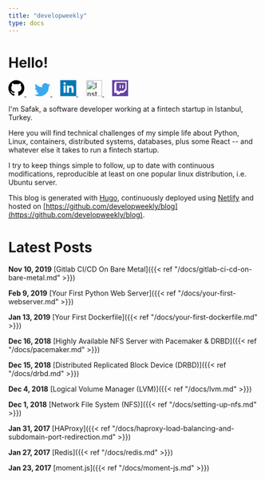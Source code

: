```yaml
---
title: "developweekly"
type: docs
---
```


# Hello!

<a href="https://github.com/developweekly" style="margin-right: 16px">
	  <svg height="32" class="octicon octicon-mark-github" viewBox="0 0 16 16" version="1.1" width="32" aria-hidden="true"><path fill-rule="evenodd" d="M8 0C3.58 0 0 3.58 0 8c0 3.54 2.29 6.53 5.47 7.59.4.07.55-.17.55-.38 0-.19-.01-.82-.01-1.49-2.01.37-2.53-.49-2.69-.94-.09-.23-.48-.94-.82-1.13-.28-.15-.68-.52-.01-.53.63-.01 1.08.58 1.23.82.72 1.21 1.87.87 2.33.66.07-.52.28-.87.51-1.07-1.78-.2-3.64-.89-3.64-3.95 0-.87.31-1.59.82-2.15-.08-.2-.36-1.02.08-2.12 0 0 .67-.21 2.2.82.64-.18 1.32-.27 2-.27.68 0 1.36.09 2 .27 1.53-1.04 2.2-.82 2.2-.82.44 1.1.16 1.92.08 2.12.51.56.82 1.27.82 2.15 0 3.07-1.87 3.75-3.65 3.95.29.25.54.73.54 1.48 0 1.07-.01 1.93-.01 2.2 0 .21.15.46.55.38A8.013 8.013 0 0 0 16 8c0-4.42-3.58-8-8-8z"></path></svg>
  </a>
  <a href="https://twitter.com/developweekly" style="margin-right: 16px">
	<svg viewBox="328 355 335 276" xmlns="http://www.w3.org/2000/svg" width="32">
	<path d="
		M 630, 425
		A 195, 195 0 0 1 331, 600
		A 142, 142 0 0 0 428, 570
		A  70,  70 0 0 1 370, 523
		A  70,  70 0 0 0 401, 521
		A  70,  70 0 0 1 344, 455
		A  70,  70 0 0 0 372, 460
		A  70,  70 0 0 1 354, 370
		A 195, 195 0 0 0 495, 442
		A  67,  67 0 0 1 611, 380
		A 117, 117 0 0 0 654, 363
		A  65,  65 0 0 1 623, 401
		A 117, 117 0 0 0 662, 390
		A  65,  65 0 0 1 630, 425
		Z"
		style="fill:#3BA9EE;"/>
	</svg>
  </a>
  <a href="https://linkedin.com/in/safakulug" style="margin-right: 16px">
  <svg xmlns="http://www.w3.org/2000/svg" width="32" height="32" viewBox="0 0 24 24"><path d="M0 0v24h24v-24h-24zm8 19h-3v-11h3v11zm-1.5-12.268c-.966 0-1.75-.79-1.75-1.764s.784-1.764 1.75-1.764 1.75.79 1.75 1.764-.783 1.764-1.75 1.764zm13.5 12.268h-3v-5.604c0-3.368-4-3.113-4 0v5.604h-3v-11h3v1.765c1.397-2.586 7-2.777 7 2.476v6.759z" style="fill:#0077B5;"/></svg>
  </a>
  <a title="Instagram" href="https://instagram.com/developweekly" style="margin-right: 16px">
    <img width="32" alt="Instagram simple icon" src="https://upload.wikimedia.org/wikipedia/commons/thumb/3/3e/Instagram_simple_icon.svg/512px-Instagram_simple_icon.svg.png" style="vertical-align: initial;">
  </a>
  <a title="twitch" href="https://www.twitch.tv/developweekly" style="margin-right: 16px">
<svg style="fill: white; background-color: #6441a4;" class="tw-animated-glitch-logo__svg" overflow="visible" width="32px" height="32px" version="1.1" viewBox="0 0 30 30" x="0px" y="0px"><path d="M4,7 L5.56799,3 L27,3 L27,18 L21,24 L16,24 L12.88599,27 L9,27 L9,24 L4,24 L4,7 Z M21,20 L25,16 L25,5 L8,5 L8,20 L12,20 L12,23 L15,20 L21,20 Z"></path><polygon class="tw-animated-glitch-logo__right-eye" points="21 9 19 9 19 15 21 15"></polygon><polygon class="tw-animated-glitch-logo__left-eye" points="16 9 14 9 14 15 16 15"></polygon></svg>
</a>

I'm Safak, a software developer working at a fintech startup in Istanbul, Turkey.

Here you will find technical challenges of my simple life about Python, Linux, containers, distributed systems, databases, plus some React -- and whatever else it takes to run a fintech startup.

I try to keep things simple to follow, up to date with continuous modifications, reproducible at least on one popular linux distribution, i.e. Ubuntu server.

This blog is generated with [Hugo](https://gohugo.io/), continuously deployed using [Netlify](https://www.netlify.com/) and hosted on [https://github.com/developweekly/blog](https://github.com/developweekly/blog).

# Latest Posts

**Nov 10, 2019** [Gitlab CI/CD On Bare Metal]({{< ref "/docs/gitlab-ci-cd-on-bare-metal.md" >}})

**Feb 9, 2019** [Your First Python Web Server]({{< ref "/docs/your-first-webserver.md" >}})

**Jan 13, 2019** [Your First Dockerfile]({{< ref "/docs/your-first-dockerfile.md" >}})

**Dec 16, 2018** [Highly Available NFS Server with Pacemaker & DRBD]({{< ref "/docs/pacemaker.md" >}})

**Dec 15, 2018** [Distributed Replicated Block Device (DRBD)]({{< ref "/docs/drbd.md" >}})

**Dec 4, 2018** [Logical Volume Manager (LVM)]({{< ref "/docs/lvm.md" >}})

**Dec 1, 2018** [Network File System (NFS)]({{< ref "/docs/setting-up-nfs.md" >}})

**Jan 31, 2017** [HAProxy]({{< ref "/docs/haproxy-load-balancing-and-subdomain-port-redirection.md" >}})

**Jan 27, 2017** [Redis]({{< ref "/docs/redis.md" >}})

**Jan 23, 2017** [moment.js]({{< ref "/docs/moment-js.md" >}})

